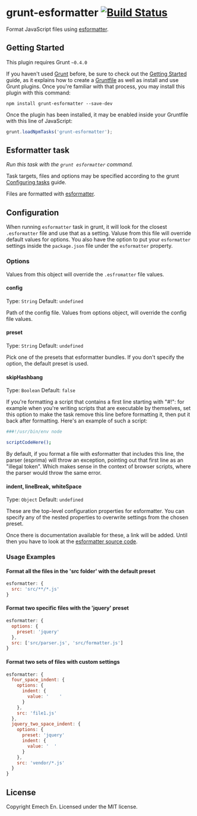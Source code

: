 # grunt-esformatter [![Build Status](https://travis-ci.org/emech-en/grunt-esformatter.svg?branch=temp-npm-module)](https://travis-ci.org/emech-en/grunt-esformatter)

Format JavaScript files using [esformatter](https://github.com/millermedeiros/esformatter/).

## Getting Started
This plugin requires Grunt `~0.4.0`

If you haven't used [Grunt](http://gruntjs.com/) before, be sure to check out the [Getting Started](http://gruntjs.com/getting-started) guide, as it explains how to create a [Gruntfile](http://gruntjs.com/sample-gruntfile) as well as install and use Grunt plugins. Once you're familiar with that process, you may install this plugin with this command:

```shell
npm install grunt-esformatter --save-dev
```

Once the plugin has been installed, it may be enabled inside your Gruntfile with this line of JavaScript:

```js
grunt.loadNpmTasks('grunt-esformatter');
```




## Esformatter task
_Run this task with the `grunt esformatter` command._

Task targets, files and options may be specified according to the grunt [Configuring tasks](http://gruntjs.com/configuring-tasks) guide.

Files are formatted with [esformatter](https://github.com/millermedeiros/esformatter/).

## Configuration
When running `esformatter` task in grunt, it will look for the
closest `.esformatter` file and use that as a setting. Valuse from this file will override
default values for options.
You also have the option to put your `esformatter` settings inside the
`package.json` file under the `esformatter` property. 

### Options

Values from this object will override the `.esfromatter` file values.

#### config

Type: `String`
Default: `undefined`

Path of the config file. Values from options object, will override the config file
values.  

#### preset

Type: `String`
Default: `undefined`

Pick one of the presets that esformatter bundles. If you don't specify the option, the default preset is used.

#### skipHashbang

Type: `Boolean`
Default: `false`

If you're formatting a script that contains a first line starting with "#!":
for example when you're writing scripts that are executable by themselves, set
this option to make the task remove this line before formatting it, then put it
back after formatting. Here's an example of such a script:

```bash
###!/usr/bin/env node

scriptCodeHere();
```

By default, if you format a file with esformatter that includes this line,
the parser (esprima) will throw an exception, pointing out that first line as
an "illegal token". Which makes sense in the context of browser scripts, where
the parser would throw the same error.

#### indent, lineBreak, whiteSpace

Type: `Object`
Default: `undefined`

These are the top-level configuration properties for esformatter. You can specify any of the nested properties to overwrite settings from the chosen preset.

Once there is documentation available for these, a link will be added. Until then you have to look at the [esformatter source code](https://github.com/millermedeiros/esformatter/tree/master/lib).

### Usage Examples

#### Format all the files in the 'src folder' with the default preset

```js
esformatter: {
  src: 'src/**/*.js'
}
```

#### Format two specific files with the 'jquery' preset

```js
esformatter: {
  options: {
    preset: 'jquery'
  },
  src: ['src/parser.js', 'src/formatter.js']
}
```

#### Format two sets of files with custom settings

```js
esformatter: {
  four_space_indent: {
    options: {
      indent: {
        value: '    '
      }
    },
    src: 'file1.js'
  },
  jquery_two_space_indent: {
    options: {
      preset: 'jquery'
      indent: {
        value: '  '
      }
    },
    src: 'vendor/*.js'
  }
}
```


## License
Copyright Emech En.
Licensed under the MIT license.

